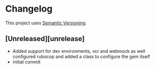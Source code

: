 # Changelog

This project uses [Semantic Versioning](https://semver.org).

## [Unreleased][unrelease]
* Added support for dev environments, vcr and webmock as well configured rubocop and added a class to configure the gem itself
* initial commit
